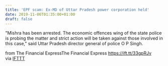 ```yaml
---
title: 'EPF scam: Ex-MD of Uttar Pradesh power corporation held'
date: 2019-11-06T01:35:00+01:00
draft: false
---
```


"Mishra has been arrested. The economic offences wing of the state police is probing the matter and strict action will be taken against those involved in this case," said Uttar Pradesh director general of police O P Singh.  
  
from The Financial ExpressThe Financial Express https://ift.tt/33gpRJv  
via [IFTTT](https://ifttt.com/?ref=da&site=blogger)